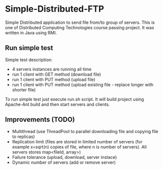 # Simple-Distributed-FTP
Simple Distributed application to send file from/to group of servers.
This is one of Distributed Computing Technologies course passing project.
It was written in Java using RMI.


## Run simple test
Simple test description:
- 4 servers instances are running all time
- run 1 client with GET method (download file)
- run 1 client with PUT method (upload file)
- run 1 client with PUT method (upload existing file - replace longer with shorter file)

To run simple test just execute run.sh script.
It will build project using Apache-Ant build and then start servers and clients.

## Improvements (TODO)
- Multithread (use ThreadPool to parallel downloading file and copying file to replicas)
- Replication limit (files are stored in limited number of servers (for example x=sqrt(n) copies of file, where n is number of servers). All servers stores map<fileId, array<host>>)
- Failure tolerance (upload, download, server instace)
- Dynamic number of servers (add or remove server)

